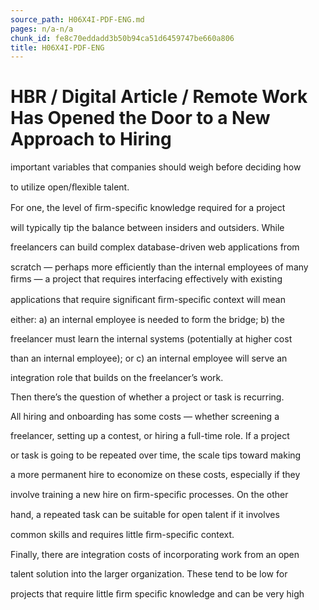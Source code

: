 ```yaml
---
source_path: H06X4I-PDF-ENG.md
pages: n/a-n/a
chunk_id: fe8c70eddadd3b50b94ca51d6459747be660a806
title: H06X4I-PDF-ENG
---
```

# HBR / Digital Article / Remote Work Has Opened the Door to a New Approach to Hiring

important variables that companies should weigh before deciding how

to utilize open/ﬂexible talent.

For one, the level of ﬁrm-speciﬁc knowledge required for a project

will typically tip the balance between insiders and outsiders. While

freelancers can build complex database-driven web applications from

scratch — perhaps more eﬃciently than the internal employees of many ﬁrms — a project that requires interfacing eﬀectively with existing

applications that require signiﬁcant ﬁrm-speciﬁc context will mean

either: a) an internal employee is needed to form the bridge; b) the

freelancer must learn the internal systems (potentially at higher cost

than an internal employee); or c) an internal employee will serve an

integration role that builds on the freelancer’s work.

Then there’s the question of whether a project or task is recurring.

All hiring and onboarding has some costs — whether screening a

freelancer, setting up a contest, or hiring a full-time role. If a project

or task is going to be repeated over time, the scale tips toward making

a more permanent hire to economize on these costs, especially if they

involve training a new hire on ﬁrm-speciﬁc processes. On the other

hand, a repeated task can be suitable for open talent if it involves

common skills and requires little ﬁrm-speciﬁc context.

Finally, there are integration costs of incorporating work from an open

talent solution into the larger organization. These tend to be low for

projects that require little ﬁrm speciﬁc knowledge and can be very high
